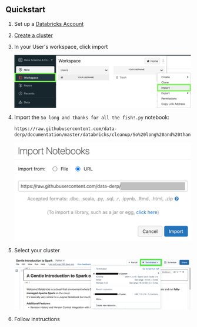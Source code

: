 ## Quickstart
1. Set up a [Databricks Account](https://github.com/data-derp/documentation/blob/master/databricks/README.md)
2. [Create a cluster](https://github.com/data-derp/documentation/blob/master/databricks/setup-cluster.md)
3. In your User's workspace, click import

   ![databricks-import](https://github.com/data-derp/documentation/blob/master/databricks/assets/databricks-import.png?raw=true)

4. Import the `So long and thanks for all the fish!.py` notebook: 
   ```
   https://raw.githubusercontent.com/data-derp/documentation/master/databricks/cleanup/So%20long%20and%20thanks%20for%20all%20the%20fish!.py
   ```

   ![databricks-import-url](https://github.com/data-derp/documentation/blob/master/databricks/assets/databricks-import-url.png?raw=true)

5. Select your cluster

   ![databricks-select-cluster.png](https://github.com/data-derp/documentation/blob/master/databricks/assets/databricks-select-cluster.png?raw=true)

6. Follow instructions